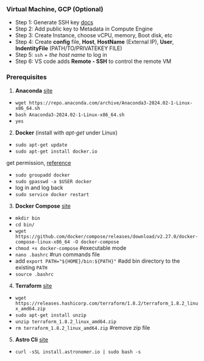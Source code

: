 ### Virtual Machine, GCP (Optional)
 - Step 1: Generate SSH key [docs](https://cloud.google.com/compute/docs/connect/create-ssh-keys) 
 - Step 2: Add public key to Metadata in Compute Engine
 - Step 3: Create Instance, choose vCPU, memory, Boot disk, etc
 - Step 4: Create **config** file, **Host**, **HostName** (External IP), **User**, **IndentityFile** (PATH/TO/PRIVATEKEY FILE)
 - Step 5: `ssh` + *the host name* to log in 
 - Step 6: VS code adds **Remote - SSH** to control the remote VM

### Prerequisites
1. **Anaconda** [site](https://www.anaconda.com/download)
  - `wget https://repo.anaconda.com/archive/Anaconda3-2024.02-1-Linux-x86_64.sh`
  - `bash Anaconda3-2024.02-1-Linux-x86_64.sh`
  - `yes` 

2. **Docker** (install with *apt-get* under Linux)
  - `sudo apt-get update`
  - `sudo apt-get install docker.io`

  get permission, [reference](https://github.com/sindresorhus/guides/blob/main/docker-without-sudo.md)
  - `sudo groupadd docker`
  - `sudo gpasswd -a $USER docker`
  - log in and log back
  - `sudo service docker restart`
3. **Docker Compose** [site](https://github.com/docker/compose/releases)
  - `mkdir bin`
  - `cd bin/`
  - `wget https://github.com/docker/compose/releases/download/v2.27.0/docker-compose-linux-x86_64 -O docker-compose`
  - `chmod +x docker-compose` #executable mode
  - `nano .bashrc` #run commands file
  - add `export PATH="${HOME}/bin:${PATH}"` #add bin directory to the existing `PATH`
  - `source .bashrc`
4. **Terraform** [site](https://releases.hashicorp.com/terraform)
  - `wget https://releases.hashicorp.com/terraform/1.8.2/terraform_1.8.2_linux_amd64.zip`
  - `sudo apt-get install unzip`
  - `unzip terraform_1.8.2_linux_amd64.zip`
  - `rm terraform_1.8.2_linux_amd64.zip` #remove zip file
5. **Astro Cli** [site](https://docs.astronomer.io/astro/cli/install-cli)
 - `curl -sSL install.astronomer.io | sudo bash -s`



